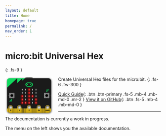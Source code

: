 ```yaml
---
layout: default
title: Home
homepage: true
permalink: /
nav_order: 1
---
```


# micro:bit Universal Hex

{: .fs-9 }

<img alt="microbit-universal-hex logo" src="img/microbit-uh-logo.png" style="max-height: 125px; float: left; padding-right: 16px;">

Create Universal Hex files for the micro:bit.
{: .fs-6 .fw-300 }

[Quick Guide](quick-guide.html){: .btn .btn-primary .fs-5 .mb-4 .mb-md-0 .mr-2 }
[View it on GitHub](https://github.com/microbit-foundation/microbit-universal-hex/){: .btn .fs-5 .mb-4 .mb-md-0 }

---

The documentation is currently a work in progress.

The menu on the left shows you the available documentation.
